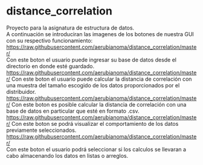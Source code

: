 # distance_correlation
Proyecto para la asignatura de estructura de datos.  
A continuación se introduciran las imagenes de los botones de nuestra GUI con su respectivo funcionamiento:
https://raw.githubusercontent.com/aerubianoma/distance_correlation/master/  
Con este boton el usuario puede ingresar su base de datos desde el directorio en donde esté guardado.    
https://raw.githubusercontent.com/aerubianoma/distance_correlation/master/ 
Con este boton el usuario puede calcular la distancia de correlación con una muestra del tamaño escogido de los datos proporcionados por el distribuidor.    
https://raw.githubusercontent.com/aerubianoma/distance_correlation/master/ 
Con este boton es posible calcular la distancia de correlación con una base de datos en particular que esté en formato .csv.  
https://raw.githubusercontent.com/aerubianoma/distance_correlation/master/ 
Con este boton se podrá visualizar el comportamiento de los datos previamente seleccionados.  
https://raw.githubusercontent.com/aerubianoma/distance_correlation/master/   
Con este boton el usuario podrá seleccionar si los calculos se llevaran a cabo almacenando los datos en listas o arreglos.  
